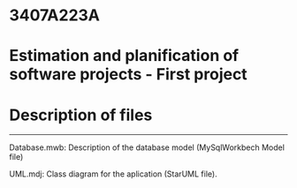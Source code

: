 # 3407A223A
Estimation and planification of software projects - First project
=================================================================

# Description of files
----------------------

Database.mwb: Description of the database model (MySqlWorkbech Model file)

UML.mdj: Class diagram for the aplication (StarUML file).
